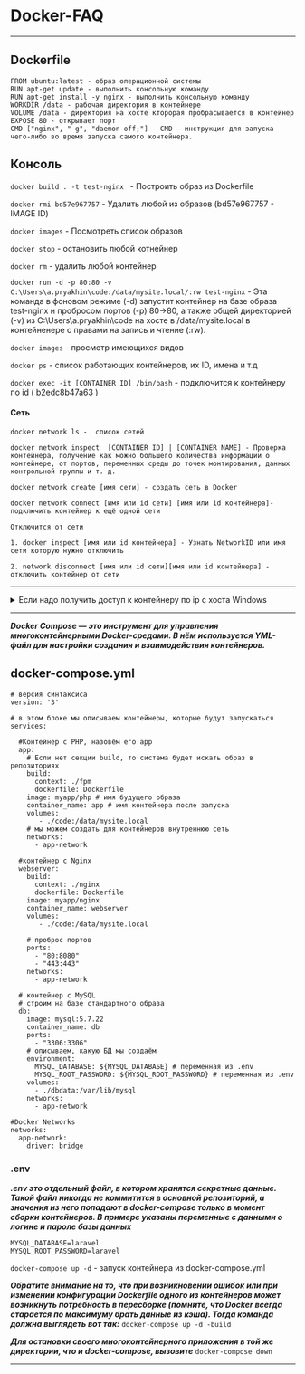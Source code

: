 # Docker-FAQ

---

## Dockerfile

```
FROM ubuntu:latest - образ операционной системы 
RUN apt-get update - выполнить консольную команду 
RUN apt-get install -y nginx - выполнить консольную команду 
WORKDIR /data - рабочая директория в контейнере
VOLUME /data - директория на хосте кторорая пробрасывается в контейнер
EXPOSE 80 - открывает порт
CMD ["nginx", "-g", "daemon off;"] - CMD — инструкция для запуска чего-либо во время запуска самого контейнера. 
```
## Консоль

`docker build . -t test-nginx ` - Построить образ из Dockerfile

`docker rmi bd57e967757` - Удалить любой из образов (bd57e967757 - IMAGE ID) 

`docker images` - Посмотреть список образов

`doсker stop` - остановить любой котнейнер

`docker rm` - удалить любой контейнер

`docker run -d -p 80:80 -v C:\Users\a.pryakhin\code:/data/mysite.local/:rw test-nginx` - Эта команда в фоновом режиме (-d) запустит контейнер на базе образа test-nginx и пробросом портов (-p) 80->80, а также общей директорией (-v) из C:\Users\a.pryakhin\code на хосте в /data/mysite.local в контейненере с правами на запись и чтение (:rw).

`docker images` - просмотр имеющихся видов

`docker ps` - список работающих контейнеров, их ID, имена и т.д

`docker exec -it [CONTAINER ID] /bin/bash` - подключится к контейнеру по id ( b2edc8b47a63 )

#### Сеть
```
docker network ls -  список сетей

docker network inspect  [CONTAINER ID] | [CONTAINER NAME] - Проверка контейнера, получение как можно большего количества информации о контейнере, от портов, переменных среды до точек монтирования, данных контрольной группы и т. д.

docker network create [имя сети] - создать сеть в Docker

docker network connect [имя или id сети] [имя или id контейнера]- подключить контейнер к ещё одной сети

Отключится от сети

1. docker inspect [имя или id контейнера] - Узнать NetworkID или имя сети которую нужно отключить

2. network disconnect [имя или id сети][имя или id контейнера] - отключить контейнер от сети
```

---
<details>
 <summary>Если надо получить доступ к контейнеру по ip c хоста Windows</summary>
</br>
 
 Если мы с хоста попробуем пропинговать IP контейнера в сети front, то есть выполнить в консоли ping 172.19.0.3, то мы нифига не увидим. Контейнер оказывается не доступен. Как сделать контейнер доступным по IP с хоста? Это на самом деле не тривиальная задача.

 Чтобы связать внутреннюю сеть докера и хост мы должны создать новый статический маршрут. Для начала посмотрим список уже созданных маршрутов. В этом нам поможет команда route. Выполняем на виндовом хосте:
 
```
 $ route print
 [...]
 ===========================================================================
 Постоянные маршруты:
   Сетевой адрес            Маска    Адрес шлюза      Метрика
         172.0.0.0        255.0.0.0        10.0.75.2       1
 ===========================================================================
 [...]
 ```
 Вывод довольно здоровый, я оставил только значимую часть, там еще сверху и снизу от вырезанного куска по экрану текста. У вас скорее всего блок «Постоянные маршруты» будет пустой. У меня он уже создан, и поэтому команда route print его показывает.

 Если у вас такого нет, то добавляем новый маршрут. Следующую команду нужно выполнять из под админа. То есть нужно запустить консоль с правами администратора и только потом выполнять
```
 $ route /P add 172.0.0.0 MASK 255.0.0.0 10.0.75.2
  ОК
```
 
 Статический маршрут во внутреннюю сеть докера создан. Но это еще не все. Во всех новых версиях докера виртуалка с линуксом запрещает доступ по IP контейнера. Ранее это было возможно, но на текущий момент по дефолту запрещено правилами iptables. Официального метода не существует, разработчики докера считают что это никому не нужно / очень сложно реализовать. Для понимания проблемы почитайте вот [это](https://docs.docker.com/engine/userguide/networking/default_network/container-communication/#container-communication-between-hosts) в официальной документации, раздел «Container communication between hosts».

 Для фикса этого поведения нужно выполнить команду:

 `$ docker run --rm -it --privileged --network=none --pid=host justincormack/nsenter1 bin/sh -c "iptables -P FORWARD ACCEPT"`
 Вот. Теперь есть и статический маршрут до внутренней сети докера и правила на виртуалке разрешают такие подключения. Эта команда если вкратце изменяет правила iptables на виртуалке докера. Пробуем пропинговать контейнер по его IP из сети front, команда ping 172.19.0.3 теперь будет показывать корректный обмен пакетами.

 `docker run --rm -it --name container1 --net myNetwork nicolaka/netshoot /bin/bash` - Пример команды где --rm удаляет контейнер после выхода из него, --name задаёт имя контейнера (не путать с CONTAINER ID ), --net помещает контейнер в соответствующую сеть, nicolaka/netshoot репозиторий docker с сетевыми утилитами, /bin/bash это Shell оболочка для запуска, -it это сокращение от --interactive + --tty. Когда вы запускаете докер с помощью этой команды, вы попадаете прямо внутрь контейнера.
 
 </details>
 
 ---
 
***Docker Compose — это инструмент для управления многоконтейнерными Docker-средами. В нём используется YML-файл для настройки создания и взаимодействия контейнеров.***

## docker-compose.yml

```
# версия синтаксиса
version: '3'
 
# в этом блоке мы описываем контейнеры, которые будут запускаться
services:
 
  #Контейнер с PHP, назовём его app
  app:
    # Если нет секции build, то система будет искать образ в репозиториях
    build:
      context: ./fpm
      dockerfile: Dockerfile
    image: myapp/php # имя будущего образа
    container_name: app # имя контейнера после запуска
    volumes:
       - ./code:/data/mysite.local
    # мы можем создать для контейнеров внутреннюю сеть
    networks:
      - app-network
 
  #контейнер с Nginx
  webserver:
    build:
      context: ./nginx
      dockerfile: Dockerfile
    image: myapp/nginx
    container_name: webserver
    volumes:
       - ./code:/data/mysite.local

    # проброс портов
    ports:
      - "80:8080"
      - "443:443"
    networks:
      - app-network
 
  # контейнер с MySQL
  # строим на базе стандартного образа
  db:
    image: mysql:5.7.22
    container_name: db
    ports:
      - "3306:3306"
    # описываем, какую БД мы создаём
    environment:
      MYSQL_DATABASE: ${MYSQL_DATABASE} # переменная из .env
      MYSQL_ROOT_PASSWORD: ${MYSQL_ROOT_PASSWORD} # переменная из .env
    volumes:
      - ./dbdata:/var/lib/mysql  
    networks:
      - app-network
 
#Docker Networks
networks:
  app-network:
    driver: bridge
```

### .env

***.env это отдельный файл, в котором хранятся секретные данные. Такой файл никогда не коммитится в основной репозиторий, а значения из него попадают в docker-compose только в момент сборки контейнеров. В примере указаны переменные с данными о логине и пароле базы данных***

```
MYSQL_DATABASE=laravel
MYSQL_ROOT_PASSWORD=laravel
```

`docker-compose up -d` - запуск контейнера из docker-compose.yml

***Обратите внимание на то, что при возникновении ошибок или при изменении конфигурации Dockerfile одного из контейнеров может возникнуть потребность в пересборке (помните, что Docker всегда старается по максимуму брать данные из кэша). Тогда команда должна выглядеть вот так:*** `docker-compose up -d -build`

***Для остановки своего многоконтейнерного приложения в той же директории, что и docker-compose, вызовите*** `docker-compose down`


---

